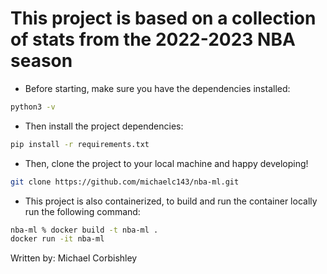 # This project is based on a collection of stats from the 2022-2023 NBA season

- Before starting, make sure you have the dependencies installed:

```bash
python3 -v
```

- Then install the project dependencies:

```bash
pip install -r requirements.txt
```

- Then, clone the project to your local machine and happy developing!

```bash
git clone https://github.com/michaelc143/nba-ml.git
```

- This project is also containerized, to build and run the container locally run the following command:

```bash
nba-ml % docker build -t nba-ml .
docker run -it nba-ml
```

Written by: Michael Corbishley
